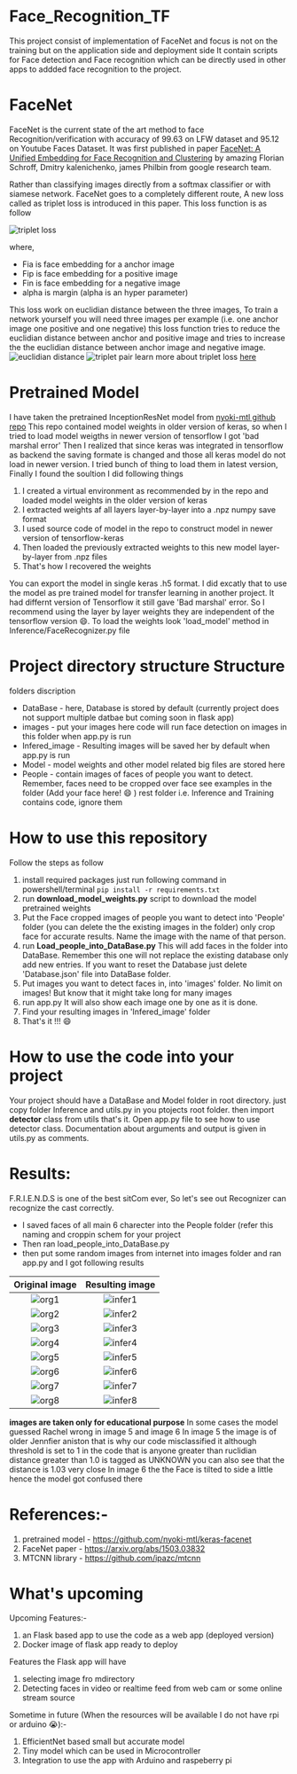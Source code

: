 # Face_Recognition_TF
This project consist of implementation of FaceNet and focus is not on the training but on the application side and deployment side
It contain scripts for Face detection and Face recognition which can be directly used in other apps to addded face recognition to the project. 
# FaceNet
FaceNet is the current state of the art method to face Recognition/verification with accuracy of 99.63 on LFW dataset and 95.12 on Youtube Faces Dataset. It was first published in paper [FaceNet: A Unified Embedding for Face Recognition and Clustering](https://arxiv.org/abs/1503.03832) by amazing Florian Schroff, Dmitry kalenichenko, james Philbin from google research team. 

Rather than classifying images directly from a softmax classifier or with siamese network. FaceNet goes to a completely different route, A new loss called as triplet loss is introduced in this paper. This loss function is as follow 

![triplet loss](https://miro.medium.com/max/3208/0*AX2TSZNk19_gDgTN.png)

where, 
* Fia is face embedding for a anchor image
* Fip is face embedding for a positive image
* Fin is face embedding for a negative image
* alpha is margin (alpha is an hyper parameter)

This loss work on euclidian distance between the three images, To train a network yourself you will need three images per example (i.e. one anchor image one positive and one negative) this loss function tries to reduce the euclidian distance between anchor and positive image and tries to increase the the euclidian distance between anchor image and negative image. 
![euclidian distance](https://miro.medium.com/max/3028/1*rDBbSTCvh0xnu2otaW9cyw.png)
![triplet pair](https://i.ytimg.com/vi/d2XB5-tuCWU/maxresdefault.jpg)
learn more about triplet loss [here](https://www.youtube.com/watch?v=d2XB5-tuCWU&ab_channel=DeepLearningAI)

# Pretrained Model
I have taken the pretrained InceptionResNet model from [nyoki-mtl github repo](https://github.com/nyoki-mtl/keras-facenet)
This repo contained model weights in older version of keras, so when I tried to load model weigths in newer version of tensorflow I got 'bad marshal error' Then I realized that since keras was integrated in tensorflow as backend the saving formate is changed and those all keras model do not load in newer version. I tried bunch of thing to load them in latest version, Finally I found the soultion I did following things
1. I created a virtual environment as recommended by in the repo and loaded model weights in the older version of keras
2. I extracted weights af all layers layer-by-layer into a .npz numpy save format
3. I used source code of model in the repo to construct model in newer version of tensorflow-keras
4. Then loaded the previously extracted weights to this new model layer-by-layer from .npz files
5. That's how I recovered the weights

You can export the model in single keras .h5 format. I did excatly that to use the model as pre trained model for transfer learning in another project. It had differnt version of Tensorflow it still gave 'Bad marshal' error. So I recommend using the layer by layer weights they are independent of the tensorflow version :smile:. To load the weights look 'load_model' method in Inference/FaceRecognizer.py file

# Project directory structure Structure
folders discription
* DataBase - here, Database is stored by default (currently project does not support multiple datbae but coming soon in flask app)
* images - put your images here code will run face detection on images in this folder when app.py is run
* Infered_image - Resulting images will be saved her by default when app.py is run
* Model - model weights and other model related big files are stored here
* People - contain images of faces of people you want to detect. Remember, faces need to be cropped over face see examples in the folder  (Add your face here! :smile: )
rest folder i.e. Inference and Training contains code, ignore them

# How to use this repository 
Follow the steps as follow 
1. install required packages just run following command in powershell/terminal
     ```pip install -r requirements.txt ```
2. run **download_model_weights.py** script to download the model pretrained weights
3. Put the Face cropped images of people you want to detect into 'People' folder (you can delete the the existing images in the folder) only crop face for accurate results. Name the image with the name of that person.
4. run **Load_people_into_DataBase.py** This will add faces in the folder into DataBase. Remember this one will not replace the existing database only add new entries. If you want to reset the Database just delete 'Database.json' file into DataBase folder.
5. Put images you want to detect faces in, into 'images' folder. No limit on images! But know that it might take long for many images
6. run app.py It will also show each image one by one as it is done.
7. Find your resulting images in 'Infered_image' folder
8. That's it !!! :smile:

# How to use the code into your project
Your project should have a DataBase and Model folder in root directory. just copy folder Inference and utils.py in you ptojects root folder. then import **detector** class from utils that's it. Open app.py file to see how to use detector class. Documentation about arguments and output is given in utils.py as comments.

# Results:
F.R.I.E.N.D.S is one of the best sitCom ever, So let's see out Recognizer can recognize the cast correctly. 
* I saved faces of all main 6 charecter into the People folder (refer this naming and croppin schem for your project
* Then ran load_people_into_DataBase.py
* then put some random images from internet into images folder and ran app.py and I got following results

Original image             |  Resulting image
:-------------------------:|:-------------------------:
![org1](images/friends_1.jpg)  |  ![infer1](Infered_image/friends_1_infered.png)
![org2](images/friends_2.jpg)  |  ![infer2](Infered_image/friends_2_infered.png)
![org3](images/friends_3.jpg)  |  ![infer3](Infered_image/friends_3_infered.png)
![org4](images/friends_4.jpg)  |  ![infer4](Infered_image/friends_4_infered.png)
![org5](images/friends_5.jpg)  |  ![infer5](Infered_image/friends_5_infered.png)
![org6](images/friends_6.jpg)  |  ![infer6](Infered_image/friends_6_infered.png)
![org7](images/friends_7.jpg)  |  ![infer7](Infered_image/friends_7_infered.png)
![org8](images/friends_8.jpg)  |  ![infer8](Infered_image/friends_8_infered.png)

**images are taken only for educational purpose**
In some cases the model guessed Rachel wrong in image 5 and image 6
In image 5 the image is of older Jennfier aniston that is why our code misclassified it although threshold is set to 1 in the code that is anyone greater than ruclidian distance greater than 1.0 is tagged as UNKNOWN you can also see that the distance is 1.03 very close
In image 6 the the Face is tilted to side a little hence the model got confused there

# References:-
1. pretrained model - https://github.com/nyoki-mtl/keras-facenet
2. FaceNet paper - https://arxiv.org/abs/1503.03832
3. MTCNN library - https://github.com/ipazc/mtcnn

# What's upcoming

Upcoming Features:-
1) an Flask based app to use the code as a web app (deployed version)
2) Docker image of flask app ready to deploy

Features the Flask app will have
1) selecting image fro mdirectory
2) Detecting faces in video or realtime feed from web cam or some online stream source

Sometime in future (When the resources will be available I do not have rpi or arduino :sob:):-
1) EfficientNet based small but accurate model
2) Tiny model which can be used in Microcontroller
3) Integration to use the app with Arduino and raspeberry pi


